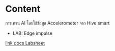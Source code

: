 
# **Content**

การเทรน AI โดยใช้ข้อมูล Accelerometer จาก Hive smart 

- LAB: Edge impulse 
    
[link docs Labsheet](https://docs.google.com/document/d/1syzVW1PUexT4INDyOUskrOI-jjgmZYpYaTEhgFtoLpE/edit?usp=sharing)
